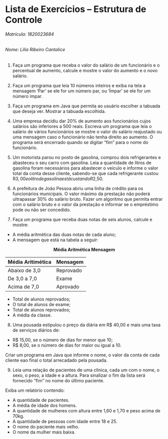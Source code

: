 # Lista de Exercícios – Estrutura de Controle

###### Matrícula: 1820023684
###### Nome: Lília Ribeiro Cantalice


1. Faça um programa que receba o valor do salário de um funcionário e o percentual de aumento, calcule e mostre o valor do aumento e o novo salário.

2. Faça um programa que leia 10 números inteiros e exiba na tela a mensagem ‘Par’ se ele for um número par, ou ‘Ímpar’ se ele for um número ímpar. 

3. Faça um programa em Java que permita ao usuário escolher a tabuada que deseja ver. Mostrar a tabuada escolhida. 

4. Uma empresa decidiu dar 20% de aumento aos funcionários cujos salários são inferiores a 500 reais. Escreva um programa que leia o salário de vários funcionários se mostre o valor do salário reajustado ou uma mensagem caso o funcionário não tenha direito ao aumento. O programa será encerrado quando se digitar “fim” para o nome do funcionário. 

5. Um motorista parou no posto de gasolina, comprou dois refrigerantes e abasteceu o seu carro com gasolina. Leia a quantidade de litros de gasolina foram necessários para abastecer o veículo e informe o valor total da conta desse cliente, sabendo-se que cada refrigerante custou R$3,00 e o litro de gasolina está custando R$2,50. 

6. A prefeitura de João Pessoa abriu uma linha de crédito para os funcionários municipais. O valor máximo da prestação não poderá ultrapassar 30% do salário bruto. Fazer um algoritmo que permita entrar com o salário bruto e o valor da prestação e informar se o empréstimo pode ou não ser concedido. 

7. Faça um programa que receba duas notas de seis alunos, calcule e mostre:
  -	A média aritmética das duas notas de cada aluno;
  -	A mensagem que está na tabela a seguir:
<p align="center">
  <b>
    Média Aritmética Mensagem
  </b>
</p>

|     Média Aritimética     |     Mensagem     |
|------------------|---------------------|
|     Abaixo de 3,0     |     Reprovado     |
|     De 3,0 a 7,0     |     Exame     |
|     Acima de 7,0     |     Aprovado     |

  - Total de alunos reprovados;
  - O total de alunos de exame;
  - Total de alunos reprovados;
  - A média da classe.
  
8.  Uma pousada estipulou o preço da diária em R$ 40,00 e mais uma taxa de serviços diários de:

  - R$ 15,00, se o número de dias for menor que 10;
  - R$ 8,00, se o número de dias for maior ou igual a 10.
  
Criar um programa em Java que informe o nome, o valor da conta de cada cliente eao final o total arrecadado pela pousada. 

9. Leia uma relação de pacientes de uma clínica, cada um com o nome, o sexo, o peso, a idade e a altura.  Para sinalizar o fim da lista será fornecido “fim” no nome do último paciente.

Exiba um relatório contendo:

  - A quantidade de pacientes.
  - A média de idade dos homens.
  -	A quantidade de mulheres com altura entre 1,60 e 1,70 e peso acima de 70kg.
  -	A quantidade de pessoas com idade entre 18 e 25.
  -	O nome do paciente mais velho.
  -	O nome da mulher mais baixa.
